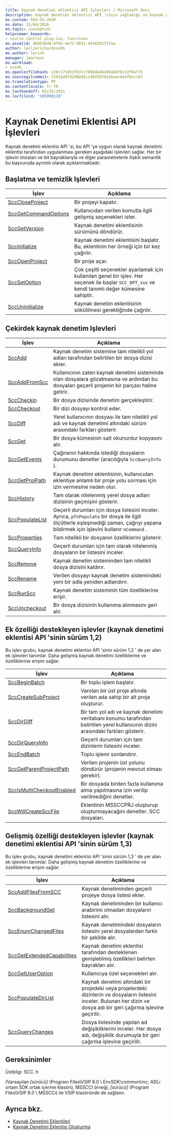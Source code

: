 ```yaml
---
title: Kaynak denetimi eklentisi API Işlevleri | Microsoft Docs
description: Kaynak denetimi eklentisi API 'sinin sağladığı ve kaynak denetimi eklentisi tarafından uygulanması gereken işlevler hakkında bilgi edinin.
ms.custom: SEO-VS-2020
ms.date: 11/04/2016
ms.topic: conceptual
helpviewer_keywords:
- source control plug-ins, functions
ms.assetid: 4b0536dd-4f92-4ef2-9031-4548281f37aa
author: leslierichardson95
ms.author: lerich
manager: jmartens
ms.workload:
- vssdk
ms.openlocfilehash: c28c175d53fb37cf890dad4240a84fb132f6af35
ms.sourcegitcommit: f2916d8fd296b92cc402597d1d1eecda4f6cccbf
ms.translationtype: MT
ms.contentlocale: tr-TR
ms.lasthandoff: 03/25/2021
ms.locfileid: "105090128"
---
```

# <a name="source-control-plug-in-api-functions"></a>Kaynak Denetimi Eklentisi API İşlevleri
Kaynak denetimi eklentisi API 'si, bu API 'ye uygun olarak kaynak denetimi eklentisi tarafından uygulanması gereken aşağıdaki işlevleri sağlar. Her bir işlevin imzaları ve bit bayraklarıyla ve diğer parametrelerle ilişkili semantik bu başvuruda ayrıntılı olarak açıklanmaktadır.

## <a name="initialization-and-housekeeping-functions"></a>Başlatma ve temizlik Işlevleri

|İşlev|Açıklama|
|--------------|-----------------|
|[SccCloseProject](../extensibility/scccloseproject-function.md)|Bir projeyi kapatır.|
|[SccGetCommandOptions](../extensibility/sccgetcommandoptions-function.md)|Kullanıcıdan verilen komutla ilgili gelişmiş seçenekleri ister.|
|[SccGetVersion](../extensibility/sccgetversion-function.md)|Kaynak denetimi eklentisinin sürümünü döndürür.|
|[SccInitialize](../extensibility/sccinitialize-function.md)|Kaynak denetimi eklentisini başlatır. Bu, eklentinin her örneği için bir kez çağrılır.|
|[SccOpenProject](../extensibility/sccopenproject-function.md)|Bir proje açar.|
|[SccSetOption](../extensibility/sccsetoption-function.md)|Çok çeşitli seçenekler ayarlamak için kullanılan genel bir işlev. Her seçenek ile başlar `SCC_OPT_xxx` ve kendi tanımlı değer kümesine sahiptir.|
|[SccUninitialize](../extensibility/sccuninitialize-function.md)|Kaynak denetim eklentisinin sökülilmesi gerektiğinde çağrılır.|

## <a name="core-source-control-functions"></a>Çekirdek kaynak denetim Işlevleri

|İşlev|Açıklama|
|--------------|-----------------|
|[SccAdd](../extensibility/sccadd-function.md)|Kaynak denetim sistemine tam nitelikli yol adları tarafından belirtilen bir dosya dizisi ekler.|
|[SccAddFromScc](../extensibility/sccaddfromscc-function.md)|Kullanıcının zaten kaynak denetimi sisteminde olan dosyalara gözatmasına ve ardından bu dosyaları geçerli projenin bir parçası haline getirir.|
|[SccCheckin](../extensibility/scccheckin-function.md)|Bir dosya dizisinde denetim gerçekleştirir.|
|[SccCheckout](../extensibility/scccheckout-function.md)|Bir dizi dosyayı kontrol eder.|
|[SccDiff](../extensibility/sccdiff-function.md)|Yerel kullanıcının dosyası ile tam nitelikli yol adı ve kaynak denetimi altındaki sürüm arasındaki farkları gösterir.|
|[SccGet](../extensibility/sccget-function.md)|Bir dosya kümesinin salt okunurdur kopyasını alır.|
|[SccGetEvents](../extensibility/sccgetevents-function.md)|Çağıranın hakkında istediği dosyaların durumunu denetler (aracılığıyla `SccQueryInfo` ).|
|[SccGetProjPath](../extensibility/sccgetprojpath-function.md)|Kaynak denetimi eklentisinin, kullanıcıdan eklentiye anlamlı bir proje yolu sorması için izin vermesine neden olur.|
|[SccHistory](../extensibility/scchistory-function.md)|Tam olarak nitelenmiş yerel dosya adları dizisinin geçmişini gösterir.|
|[SccPopulateList](../extensibility/sccpopulatelist-function.md)|Geçerli durumları için dosya listesini inceler. Ayrıca, `pfnPopulate` bir dosya ile ilgili ölçütlerle eşleşmediği zaman, çağrıyı yapana bildirmek için işlevini kullanır `nCommand` .|
|[SccProperties](../extensibility/sccproperties-function.md)|Tam nitelikli bir dosyanın özelliklerini gösterir.|
|[SccQueryInfo](../extensibility/sccqueryinfo-function.md)|Geçerli durumları için tam olarak nitelenmiş dosyaların bir listesini inceler.|
|[SccRemove](../extensibility/sccremove-function.md)|Kaynak denetim sisteminden tam nitelikli dosya dizisini kaldırır.|
|[SccRename](../extensibility/sccrename-function.md)|Verilen dosyayı kaynak denetim sistemindeki yeni bir adla yeniden adlandırır.|
|[SccRunScc](../extensibility/sccrunscc-function.md)|Kaynak denetim sisteminin tüm özelliklerine erişir.|
|[SccUncheckout](../extensibility/sccuncheckout-function.md)|Bir dosya dizisinin kullanıma alınmasını geri alır.|

## <a name="functions-that-support-additional-capability-version-12-of-the-source-control-plug-in-api"></a>Ek özelliği destekleyen işlevler (kaynak denetimi eklentisi API 'sinin sürüm 1,2)
 Bu işlev grubu, kaynak denetimi eklentisi API 'sinin sürüm 1,2 ' de yer alan ek işlevleri tanımlar. Daha gelişmiş kaynak denetimi özelliklerine ve özelliklerine erişim sağlar.

|İşlev|Açıklama|
|--------------|-----------------|
|[SccBeginBatch](../extensibility/sccbeginbatch-function.md)|Bir toplu işlem başlatır.|
|[SccCreateSubProject](../extensibility/scccreatesubproject-function.md)|Varolan bir üst proje altında verilen ada sahip bir alt proje oluşturur.|
|[SccDirDiff](../extensibility/sccdirdiff-function.md)|Bir tam yol adı ve kaynak denetimi veritabanı konumu tarafından belirtilen yerel kullanıcının dizini arasındaki farkları gösterir.|
|[SccDirQueryInfo](../extensibility/sccdirqueryinfo-function.md)|Geçerli durumları için tam dizinlerin listesini inceler.|
|[SccEndBatch](../extensibility/sccendbatch-function.md)|Toplu işlemi sonlandırır.|
|[SccGetParentProjectPath](../extensibility/sccgetparentprojectpath-function.md)|Verilen projenin üst yolunu döndürür (projenin mevcut olması gerekir).|
|[SccIsMultiCheckoutEnabled](../extensibility/sccismulticheckoutenabled-function.md)|Bir dosyada birden fazla kullanıma alma yapılmasına izin verilip verilmediğini denetler.|
|[SccWillCreateSccFile](../extensibility/sccwillcreatesccfile-function.md)|Eklentinin MSSCCPRJ oluşturup oluşturmayacağını denetler. SCC dosyaları.|

## <a name="functions-that-support-advanced-capability-version-13-of-the-source-control-plug-in-api"></a>Gelişmiş özelliği destekleyen işlevler (kaynak denetimi eklentisi API 'sinin sürüm 1,3)
 Bu işlev grubu, kaynak denetimi eklentisi API 'sinin sürüm 1,3 ' de yer alan ek işlevleri tanımlar. Daha gelişmiş kaynak denetimi özelliklerine ve özelliklerine erişim sağlar.

|İşlev|Açıklama|
|--------------|-----------------|
|[SccAddFilesFromSCC](../extensibility/sccaddfilesfromscc-function.md)|Kaynak denetiminden geçerli projeye dosya listesi ekler.|
|[SccBackgroundGet](../extensibility/sccbackgroundget-function.md)|Kaynak denetiminden bir kullanıcı arabirimi olmadan dosyaların listesini alır.|
|[SccEnumChangedFiles](../extensibility/sccenumchangedfiles-function.md)|Kaynak denetimindeki dosyaların listesini yerel dosyalardan farklı bir şekilde alır.|
|[SccGetExtendedCapabilities](../extensibility/sccgetextendedcapabilities-function.md)|Kaynak denetimi eklentisi tarafından desteklenen genişletilmiş özellikleri belirten bayrakları alır.|
|[SccGetUserOption](../extensibility/sccgetuseroption-function.md)|Kullanıcıya özel seçenekleri alır.|
|[SccPopulateDirList](../extensibility/sccpopulatedirlist-function.md)|Kaynak denetimi altındaki bir projedeki veya projelerdeki dizinlerin ve dosyaların listesini inceler. Bulunan her dizin ve dosya adı bir geri çağırma işlevine geçirilir.|
|[SccQueryChanges](../extensibility/sccquerychanges-function.md)|Dosya listesinde yapılan ad değişikliklerini inceler. Her dosya adı, değişiklik durumuyla bir geri çağırma işlevine geçirilir.|

## <a name="requirements"></a>Gereksinimler
 Üstbilgi: SCC. h

 (Varsayılan *[sürücü]* \Program Files\VSIP 8.0 \ EnvSDK\common\inc; ADLı ortam SDK ortak içerme klasörü, MSSCCI örneği, *[sürücü]* \Program Files\VSIP 8.0 \ MSSCCı) ile VSIP klasöründe de sağlanır.

## <a name="see-also"></a>Ayrıca bkz.
- [Kaynak Denetimi Eklentileri](../extensibility/source-control-plug-ins.md)
- [Kaynak Denetimi Eklentisi Oluşturma](../extensibility/internals/creating-a-source-control-plug-in.md)
